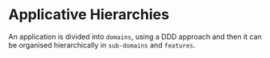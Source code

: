 # Applicative Hierarchies

An application is divided into `domains`, using a DDD approach and then it can be organised hierarchically in `sub-domains` and `features`.
